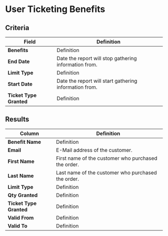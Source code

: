 # User Ticketing Benefits

## Criteria

| **Field** | **Definition** |
| --- | --- |
| **Benefits** | Definition |
| **End Date** | Date the report will stop gathering information from. |
| **Limit Type** | Definition |
| **Start Date** | Date the report will start gathering information from. |
| **Ticket Type Granted** | Definition |

## Results

| **Column** | **Definition** |
| --- | --- |
| **Benefit Name** | Definition |
| **Email** | E-Mail address of the customer. |
| **First Name** | First name of the customer who purchased the order. |
| **Last Name** | Last name of the customer who purchased the order. |
| **Limit Type** | Definition |
| **Qty Granted** | Definition |
| **Ticket Type Granted** | Definition |
| **Valid From** | Definition |
| **Valid To** | Definition |

